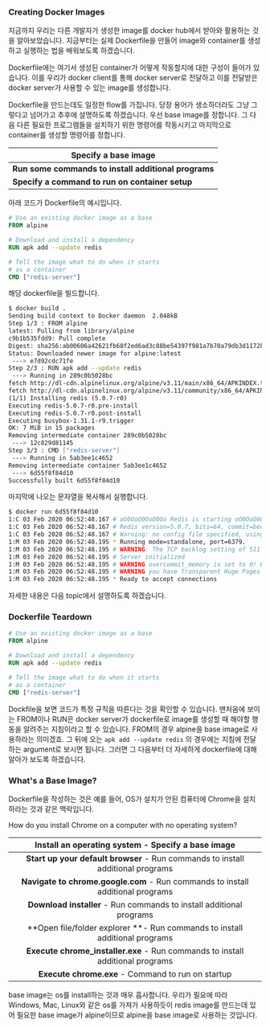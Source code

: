 ### Creating Docker Images

지금까지 우리는 다른 개발자가 생성한 image를 docker hub에서 받아와 활용하는 것을 알아보았습니다. 지금부터는 실제 Dockerfile을 만들어 image와 container를 생성하고 실행하는 법을 배워보도록 하겠습니다.

Dockerfile에는 여기서 생성된 container가 어떻게 작동할지에 대한 구성이 들어가 있습니다. 이를 우리가 docker client를 통해 docker server로 전달하고 이를 전달받은 docker server가 사용할 수 있는 image를 생성합니다.

Dockerfile을 만드는데도 일정한 flow를 가집니다. 당장 용어가 생소하더라도 그냥 그렇다고 넘어가고 추후에 설명하도록 하겠습니다. 우선 base image를 정합니다. 그 다음 다른 필요한 프로그램들을 설치하기 위한 명령어를 작동시키고 마지막으로 container를 생성할 명령어를 정합니다.

| Specify a base image                                 |
| ---------------------------------------------------- |
| **Run some commands to install additional programs** |
| **Specify a command to run on container setup**      |

아래 코드가 Dockerfile의 예시입니다.

```dockerfile
# Use an existing docker image as a base
FROM alpine

# Download and install a dependency
RUN apk add --update redis

# Tell the image what to do when it starts
# as a container
CMD ["redis-server"]
```

해당 dockerfile을 빌드합니다.

```bash
$ docker build .
Sending build context to Docker daemon  2.048kB
Step 1/3 : FROM alpine
latest: Pulling from library/alpine
c9b1b535fdd9: Pull complete 
Digest: sha256:ab00606a42621fb68f2ed6ad3c88be54397f981a7b70a79db3d1172b11c4367d
Status: Downloaded newer image for alpine:latest
 ---> e7d92cdc71fe
Step 2/3 : RUN apk add --update redis
 ---> Running in 289c0b5028bc
fetch http://dl-cdn.alpinelinux.org/alpine/v3.11/main/x86_64/APKINDEX.tar.gz
fetch http://dl-cdn.alpinelinux.org/alpine/v3.11/community/x86_64/APKINDEX.tar.gz
(1/1) Installing redis (5.0.7-r0)
Executing redis-5.0.7-r0.pre-install
Executing redis-5.0.7-r0.post-install
Executing busybox-1.31.1-r9.trigger
OK: 7 MiB in 15 packages
Removing intermediate container 289c0b5028bc
 ---> 12c829d81145
Step 3/3 : CMD ["redis-server"]
 ---> Running in 5ab3ee1c4652
Removing intermediate container 5ab3ee1c4652
 ---> 6d55f8f84d10
Successfully built 6d55f8f84d10
```

마지막에 나오는 문자열을 복사해서 실행합니다.

```bash
$ docker run 6d55f8f84d10
1:C 03 Feb 2020 06:52:48.167 # oO0OoO0OoO0Oo Redis is starting oO0OoO0OoO0Oo
1:C 03 Feb 2020 06:52:48.167 # Redis version=5.0.7, bits=64, commit=bed89672, modified=0, pid=1, just started
1:C 03 Feb 2020 06:52:48.167 # Warning: no config file specified, using the default config. In order to specify a config file use redis-server /path/to/redis.conf
1:M 03 Feb 2020 06:52:48.195 * Running mode=standalone, port=6379.
1:M 03 Feb 2020 06:52:48.195 # WARNING: The TCP backlog setting of 511 cannot be enforced because /proc/sys/net/core/somaxconn is set to the lower value of 128.
1:M 03 Feb 2020 06:52:48.195 # Server initialized
1:M 03 Feb 2020 06:52:48.195 # WARNING overcommit_memory is set to 0! Background save may fail under low memory condition. To fix this issue add 'vm.overcommit_memory = 1' to /etc/sysctl.conf and then reboot or run the command 'sysctl vm.overcommit_memory=1' for this to take effect.
1:M 03 Feb 2020 06:52:48.195 # WARNING you have Transparent Huge Pages (THP) support enabled in your kernel. This will create latency and memory usage issues with Redis. To fix this issue run the command 'echo never > /sys/kernel/mm/transparent_hugepage/enabled' as root, and add it to your /etc/rc.local in order to retain the setting after a reboot. Redis must be restarted after THP is disabled.
1:M 03 Feb 2020 06:52:48.195 * Ready to accept connections
```

자세한 내용은 다음 topic에서 설명하도록 하겠습니다.

### Dockerfile Teardown

```dockerfile
# Use an existing docker image as a base
FROM alpine

# Download and install a dependency
RUN apk add --update redis

# Tell the image what to do when it starts
# as a container
CMD ["redis-server"]
```

Dockfile을 보면 코드가 특정 규칙을 따른다는 것을 확인할 수 있습니다. 맨처음에 보이는 FROM이나 RUN은 docker server가 dockerfile로 image를 생성할 때 해야할 행동을 알려주는 지침이라고 할 수 있습니다. FROM의 경우 alpine을 base image로 사용하라는 의미겠죠. 그 뒤에 오는 `apk add --update redis` 의 경우에는 지침에 전달하는 argument로 보시면 됩니다. 그러면 그 다음부터 더 자세하게 dockerfile에 대해 알아가 보도록 하겠습니다.

### What's a Base Image?

Dockerfile을 작성하는 것은 예를 들어, OS가 설치가 안된 컴퓨터에 Chrome을 설치하라는 것과 같은 맥락입니다.

How do you install Chrome on a computer with no operating system?

|      Install an operating system - Specify a base image      |
| :----------------------------------------------------------: |
| **Start up your default browser** - Run commands to install additional programs |
| **Navigate to chrome.google.com** - Run commands to install additional programs |
| **Download installer** - Run commands to install additional programs |
| **Open file/folder explorer **- Run commands to install additional programs |
| **Execute chrome_installer.exe** - Run commands to install additional programs |
|      **Execute chrome.exe** - Command to run on startup      |

base image는 os를 install하는 것과 매우 흡사합니다. 우리가 필요에 따라 Windows, Mac, Linux와 같은 os를 가져가 사용하듯이 redis image를 만드는데 있어 필요한 base image가 alpine이므로 alpine을 base image로 사용하는 것입니다. 